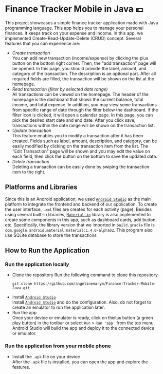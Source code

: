 # Finance Tracker Mobile in Java 💶
This project showcases a simple finance tracker application made with Java programming language. This app helps you to manage your personal finances. It keeps track on your expense and income. In this app, we implemented Create-Read-Update-Delete (CRUD) concept. Several features that you can experience are:
* *Create transaction*<br/>You can add new transaction (income/expense) by clicking the plus button on the bottom right corner. Then, the "add transaction" page will be opened. In this page, you should provide the label, amount, and category of the transaction. The description is an optional part. After all required fields are filled, the transaction will be shown on the list at the homepage.
* *Read transaction (filter by selected date range)*<br />All transactions can be viewed on the homepage. The header of the homepage is the dashboard that shows the current balance, total income, and total expense. In addition, you may view some transactions from specific range of date through the filter below the dashboard. If the filter icon is clicked, it will open a calendar page. In this page, you can pick the desired start date and end date. After you click save, transactions within the date range will be shown on the transaction list.
* *Update transaction*<br />This feature enables you to modify a transaction after it has been created. Fields such as label, amount, description, and category, can be easily modified by clicking on the transaction item from the list. The "Edit Transaction" page will be shown and you may edit the value on each field, then click the button on the bottom to save the updated data.
* *Delete transaction*<br />Deleting a transaction can be easily done by swiping the transaction item to the right.

## Platforms and Libraries
Since this is an Android application, we used [`Android Studio`](https://developer.android.com/studio?gclid=CjwKCAjwpuajBhBpEiwA_ZtfheMV-FhB4RZOHrGrzi_mPgiUudqZsvKb98tI1N4DSrbsDh1-oJeqNRoC94wQAvD_BwE&gclsrc=aw.ds) as the main platform to integrate the frontend and backend of our application. To create the user interface, `.xml` files are created for each activity (page). Besides using several built-in libraries, [`Material.io`](https://m3.material.io/) library is also implemented to create some components in this app, such as dashboard cards, add button, etc. Specifically, the library version that we imported in `build.gradle` file is `com.google.android.material:material:1.4.0-alpha02`. This program  also use SQLite database to store the transactions

## How to Run the Application
### Run the application locally
* Clone the repository
  Run the following command to clone this repository
  ```
  git clone https://github.com/angelinemarym/Finance-Tracker-Mobile-Java.git
  ```
* Install [`Android Studio`](https://developer.android.com/studio?gclid=CjwKCAjwpuajBhBpEiwA_ZtfheMV-FhB4RZOHrGrzi_mPgiUudqZsvKb98tI1N4DSrbsDh1-oJeqNRoC94wQAvD_BwE&gclsrc=aw.ds)
  <br />Install [`Android Studio`](https://developer.android.com/studio?gclid=CjwKCAjwpuajBhBpEiwA_ZtfheMV-FhB4RZOHrGrzi_mPgiUudqZsvKb98tI1N4DSrbsDh1-oJeqNRoC94wQAvD_BwE&gclsrc=aw.ds) and do the configuration. Also, do not forget to create an emulator to run the application later.
* Run the app <br />
   Once your device or emulator is ready, click on the`Run` button (a green play button) in the toolbar or select `Run` > `Run 'app'` from the top menu. Android Studio will build the app and deploy it to the connected device or emulator.
### Run the application from your mobile phone
* Install the `.apk` file on your device <br/>
  After the `.apk` file is installed, you can open the app and explore the features.
